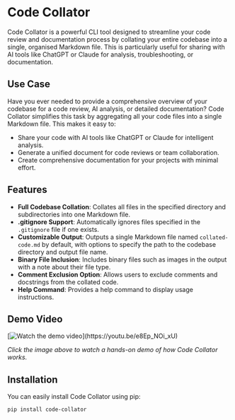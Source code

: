 # Code Collator

Code Collator is a powerful CLI tool designed to streamline your code review and documentation process by collating your entire codebase into a single, organised Markdown file. This is particularly useful for sharing with AI tools like ChatGPT or Claude for analysis, troubleshooting, or documentation.

## Use Case

Have you ever needed to provide a comprehensive overview of your codebase for a code review, AI analysis, or detailed documentation? Code Collator simplifies this task by aggregating all your code files into a single Markdown file. This makes it easy to:

- Share your code with AI tools like ChatGPT or Claude for intelligent analysis.
- Generate a unified document for code reviews or team collaboration.
- Create comprehensive documentation for your projects with minimal effort.

## Features

- **Full Codebase Collation**: Collates all files in the specified directory and subdirectories into one Markdown file.
- **.gitignore Support**: Automatically ignores files specified in the `.gitignore` file if one exists.
- **Customizable Output**: Outputs a single Markdown file named `collated-code.md` by default, with options to specify the path to the codebase directory and output file name.
- **Binary File Inclusion**: Includes binary files such as images in the output with a note about their file type.
- **Comment Exclusion Option**: Allows users to exclude comments and docstrings from the collated code.
- **Help Command**: Provides a help command to display usage instructions.

## Demo Video

[![Watch the demo video]([https://img.youtube.com/vi/e8Ep_NOi_xU/0.jpg](https://i.ytimg.com/vi/e8Ep_NOi_xU/maxresdefault.jpg))](https://youtu.be/e8Ep_NOi_xU)

*Click the image above to watch a hands-on demo of how Code Collator works.*

## Installation

You can easily install Code Collator using pip:

```sh
pip install code-collator
